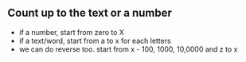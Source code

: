 ## Count up to the text or a number

- if a number, start from zero to X
- if a text/word, start from a to x for each letters
- we can do reverse too. start from x - 100, 1000, 10,0000 and z to x
